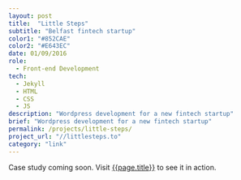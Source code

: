 ```yaml
---
layout: post
title:  "Little Steps"
subtitle: "Belfast fintech startup"
color1: "#852CAE"
color2: "#E643EC"
date: 01/09/2016
role:
  - Front-end Development
tech:
  - Jekyll
  - HTML
  - CSS
  - JS
description: "Wordpress development for a new fintech startup"
brief: "Wordpress development for a new fintech startup"
permalink: /projects/little-steps/
project_url: "//littlesteps.to"
category: "link"
---
```


Case study coming soon. Visit [{{page.title}}]({{page.project_url}}) to see it in action.

